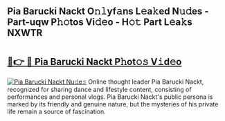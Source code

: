 ## Pia Barucki Nackt O𝚗𝚕yf𝚊ns L𝚎a𝚔ed N𝚞𝚍es - Part-uqw P𝚑𝚘tos Vi𝚍𝚎o - H𝚘𝚝 Part L𝚎a𝚔s NXWTR

# <h2><a href="http://kf6st4b.oniu.top/?m=Pia+Barucki+Nackt">🔗👉 🔴 Pia Barucki Nackt P𝚑ot𝚘𝚜 V𝚒d𝚎o</a></h2>

[![Pia Barucki Nackt Nu𝚍e𝚜](https://i.imgur.com/0qMVB7G.gif)](http://kf6st4b.oniu.top/?m=Pia+Barucki+Nackt)
Online thought leader Pia Barucki Nackt, recognized for sharing dance and lifestyle content, consisting of performances and personal vlogs. Pia Barucki Nackt's public persona is marked by its friendly and genuine nature, but the mysteries of his private life remain a source of fascination.  
